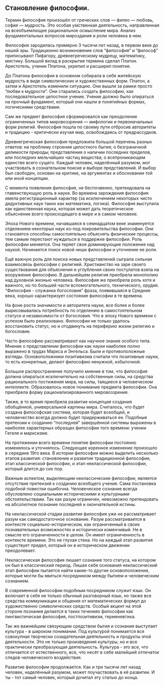 Становление философии.
---

Термин философия произошёл от греческих слов — филео — любовь, софия — мудрость. Это особая умственная деятельность, направленная на всеобъемлющее
рациональное осмысление мира. Анализ фундаментальных вопросов мироздания и роли человека в нем.

Философия зародилась примерно 3 тысячи лет назад, в первом веке до нашей эры. Традиционно возникновение слов “философия” и “философ” приписывают
Пифагору, древнегреческому мудрецу, математику, мистику. Большой вклад в раскрытие термина сделал Платон. Аристотель, ученик Платона, укрепил и
расширил понятие.

До Платона философия в основном собирала в себя житейскую мудрость в виде символических и художественных форм. Платон, а затем и Аристотель изменили
ситуацию. Они вышли за рамки просто “любви к мудрости”. Они старались создать философию, как последовательное целостное учение. Учение должно
было опираться на прочный фундамент, который они нашли в понятийных формах, логическими средствами.

Сам же предмет философия сформировался как преодоление ограниченных типов мировоззрения — мифологии и первоначальных форм религий. Философия пошла по
своему пути отбросив авторитеты и традицию - критически изучая мир, освобождаясь от предрассудков.

Древнегреческая философия предложила большой перечень разных ответов: на проблему строения целостного бытия; о безграничной делимости природы;
представления о наличии последних пределов, или последних мельчайших частиц вещества; о всепроникающем единстве всего сущего. Каждый человек,
наделённый разумом, мог участвовать в сознательном поиске и выборе представлений. И выбор был свободен, основан на критике, на аргументах и
обосновании той или иной концепции.

С момента появления философия, не беспочвенно, претендовала на главенствующую роль в науке. Во времена зарождения философия имела регистрационный
характер (за исключением некоторых чисто дедуктивных наук таких как математика, логика). Философия выступала как единственная наука, которая может
дать теоретическое объяснение всего происходящего в мире и в самом человеке.

Эпоха Нового времени, начавшаяся в семнадцатом веке знаменуется отделением некоторых наук из-под покровительства философии. Они становятся способны
самостоятельно объяснять физические процессы, тем самым перестают нуждаться в поддержке философии. Роль философии меняется. Она теряет свое
доминирующие положение над наукой. Начинается поиск новой ниши философии и уточнение ее роли.

Ещё важную роль для поиска новых представлений сыграла сильная взаимосвязь философии с религией. Христианство на заре своего существования для
объяснения и углубления своих постулатов взяла на вооружение философию. В дальнейшем религия приобрела монополию над духовной жизнью человека.
Философия же приобрела роль хотя и важного, но по большей части вспомогательного, технического, орудия. “Философия - служанка богословия” фраза,
появившаяся в Средние века, хорошо характеризует состояние философии в те времена.

На фоне роста значимости и авторитета науки, все более и более вырисовывалась потребность по отделению в самостоятельном статусе и независимости от
богословия. Что в эпоху Нового времени с успехом было реализовано. Философии не только удалось восстановить статус, но и отодвинуть на периферию жизни
религию и богословие.

Часто философию рассматривают как научное знание особого типа. Мнение о представлении философии как науки наиболее полно выражено в трудах Маркса и
Энгельса. Были и противоположные взгляды. Основоположники позитивизма считали что позитивные науки, то есть конкретные, делают философию ненужной,
избыточной.

Большое распространение получило мнение в том, что философия должна опираться исключительно на собственные силы, на средства рационального постижения
мира, на силы, таящиеся в человеческом интеллекте. Образовалось новое понимание предмета философии. Она приобрела форму рационализированного
мировоззрения.

Также, в то время приобрела развитие концепция создания обобщённой, универсальной картины мира. Считалось, что будет создана философская система,
которая будет всеобщей, и человечество всегда должно будет придерживаться ее. Подобные претензии к созданию “последней” завершённой системы выражены в
наиболее характерных образцах философии того времени: учении Гегеля и марксизме.

На протяжении всего времени понятие философии постоянно изменялось и уточнялось. Следующее коренное изменение произошло в середине 19го века. В
истории философии можно выделить несколько этапов развития: становление и развитие традиционной философии, этап классической философии, и этап
неклассической философии, который длится до сих пор.

Важным аспектом, выделяющим неклассические философии, является отсутствие претензий к созданию всеобщего учения. Сама постановка подобной повестки
ошибочна. Человеческое сознание всегда обусловлено социальными историческими и культурными обстоятельствами. Так как разум ограничен, невозможно
претендовать на абсолютное познание последней и окончательной истины.

На неклассической стадии развития философия уже не рассматривает разум как самодостаточное основание. Разум рассматривается в контексте
социально-историческом, как ограниченный в своих познавательных возможностях и исторически изменчивый. Не в смысле его ограниченности в целом. Он
имеет ограниченность в контексте времени. Это не глухая стена. Но на каждый этап развития существует предел, который он в историческом движении
преодолевает.

Неклассическая философия лишает сознание того статуса, на котором он был в классический период. Лишая себя основания неклассический этап философии
пытается найти какие-то другие основоположения, которые могли бы явиться посредником между бытием и человеческим сознанием.

В современной философии подобным посредником служит язык. Он включает в себя не только обычный разговорный язык, но также все средства коммуникации и
общения от математических формул до художественно символических средств. Особый акцент на этой стороне познания делается в таких течениях философии
как лингвистическая философия, постпозитивизм, герменевтика.

Так же важнейшим связующим средством бытия и сознания выступает культура - в широком понимании. Под культурой понимается вся совокупная творчески
созидательная деятельность и продукты этой деятельности. Это не только произведения культуры, но и все практически преобразующая деятельность.
Культура - это все, что отличается от естественного, все, что несёт в себе малейший отпечаток следов человеческого воздействия.

Развитие философии продолжается. Как и три тысячи лет назад человек, наделённый разумом, может поучаствовать в её развитии. И ты - тот самый человек,
который дочитал эту статью до конца.
